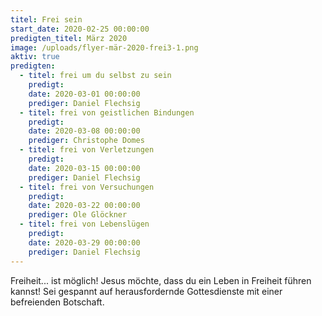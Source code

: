 ```yaml
---
titel: Frei sein
start_date: 2020-02-25 00:00:00
predigten_titel: März 2020
image: /uploads/flyer-mär-2020-frei3-1.png
aktiv: true
predigten:
  - titel: frei um du selbst zu sein
    predigt:
    date: 2020-03-01 00:00:00
    prediger: Daniel Flechsig
  - titel: frei von geistlichen Bindungen
    predigt:
    date: 2020-03-08 00:00:00
    prediger: Christophe Domes
  - titel: frei von Verletzungen
    predigt:
    date: 2020-03-15 00:00:00
    prediger: Daniel Flechsig
  - titel: frei von Versuchungen
    predigt:
    date: 2020-03-22 00:00:00
    prediger: Ole Glöckner
  - titel: frei von Lebenslügen
    predigt:
    date: 2020-03-29 00:00:00
    prediger: Daniel Flechsig
---
```


Freiheit... ist möglich\! Jesus möchte, dass du ein Leben in Freiheit führen kannst\! Sei gespannt auf herausfordernde Gottesdienste mit einer befreienden Botschaft.